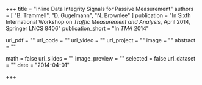 +++
title = "Inline Data Integrity Signals for Passive Measurement"
authors = [
  "B. Trammell", "D. Gugelmann", "N. Brownlee"
]
publication = "In Sixth International Workshop on *Traffic Measurement and Analysis*, April 2014, Springer LNCS 8406"
publication_short = "In *TMA* 2014"

url_pdf = ""
url_code = ""
url_video = ""
url_project = ""
image = ""
abstract = ""

math = false
url_slides = ""
image_preview = ""
selected = false
url_dataset = ""
date = "2014-04-01"

+++

